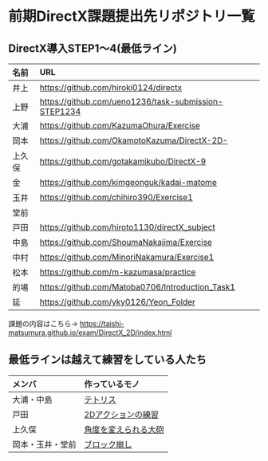 # 前期DirectX課題提出先リポジトリ一覧
## DirectX導入STEP1〜4(最低ライン)
|名前|URL|
|:-|:-|
|井上|https://github.com/hiroki0124/directx|
|上野|https://github.com/ueno1236/task-submission-STEP1234|
|大浦|https://github.com/KazumaOhura/Exercise|
|岡本|https://github.com/OkamotoKazuma/DirectX-2D-|
|上久保|https://github.com/gotakamikubo/DirectX-9|
|金|https://github.com/kimgeonguk/kadai-matome|
|玉井|https://github.com/chihiro390/Exercise1|
|堂前||
|戸田|https://github.com/hiroto1130/directX_subject|
|中島|https://github.com/ShoumaNakajima/Exercise|
|中村|https://github.com/MinoriNakamura/Exercise1|
|松本|https://github.com/m-kazumasa/practice|
|的場|https://github.com/Matoba0706/Introduction_Task1|
|延|https://github.com/yky0126/Yeon_Folder|

課題の内容はこちら→ https://taishi-matsumura.github.io/exam/DirectX_2D/index.html

## 最低ラインは越えて練習をしている人たち
|メンバ|作っているモノ|
|:-|:-|
|大浦・中島|[テトリス](https://github.com/human-osaka-game-2019/TetrisX)|
|戸田|[2Dアクションの練習](https://github.com/hiroto1130/game_practice)|
|上久保|[角度を変えられる大砲](https://github.com/gotakamikubo/CannonTest)|
|岡本・玉井・堂前|[ブロック崩し](https://github.com/human-osaka-game-2019/BLOCKBREAK)|
